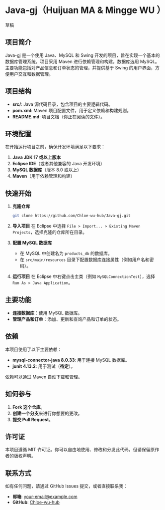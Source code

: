 # Java-gj（Huijuan MA & Mingge WU ）
草稿
## 项目简介

Java-gj 是一个使用 Java、MySQL 和 Swing 开发的项目，旨在实现一个基本的数据库管理系统。项目采用 Maven 进行依赖管理和构建，数据库选用 MySQL。主要功能包括对产品信息和订单状态的管理，并提供基于 Swing 的用户界面，方便用户交互和数据管理。

## 项目结构

- **src/**: Java 源代码目录，包含项目的主要逻辑代码。
- **pom.xml**: Maven 项目配置文件，用于定义依赖和构建规则。
- **README.md**: 项目文档（你正在阅读的文件）。

## 环境配置

在开始运行项目之前，确保开发环境满足以下要求：

1. **Java JDK 17 或以上版本**
2. **Eclipse IDE**（或者其他兼容的 Java 开发环境）
3. **MySQL 数据库**（版本 8.0 或以上）
4. **Maven**（用于依赖管理和构建）

## 快速开始

1. **克隆仓库**
   ```sh
   git clone https://github.com/Chloe-wu-hub/Java-gj.git
   ```

2. **导入项目**
   在 Eclipse 中选择 `File > Import... > Existing Maven Projects`，选择克隆的仓库所在目录。

3. **配置 MySQL 数据库**
   - 在 MySQL 中创建名为 `products_db` 的数据库。
   - 在 `src/main/resources` 目录下配置数据库连接属性（例如用户名和密码）。

4. **运行项目**
   在 Eclipse 中右键点击主类（例如 `MySQLConnectionTest`），选择 `Run As > Java Application`。

## 主要功能

- **连接数据库**：使用 MySQL 数据库。
- **管理产品和订单**：添加、更新和查询产品和订单的状态。

## 依赖

本项目使用了以下主要依赖：

- **mysql-connector-java 8.0.33**: 用于连接 MySQL 数据库。
- **junit 4.13.2**: 用于测试（**待定**）。

依赖可以通过 Maven 自动下载和管理。

## 如何参与
1. **Fork 这个仓库**。
2. **创建一个分支**来进行你想要的更改。
3. **提交 Pull Request**。

## 许可证

本项目遵循 MIT 许可证。你可以自由地使用、修改和分发此代码，但请保留原作者的版权声明。

## 联系方式

如有任何问题，请通过 GitHub Issues 提交，或者直接联系我：

- **邮箱**: your-email@example.com
- **GitHub**: [Chloe-wu-hub](https://github.com/Chloe-wu-hub)

